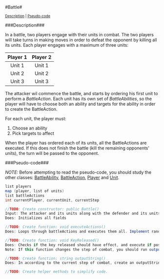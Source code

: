 #Battle#

<sup>[Description](#description) | [Pseudo-code](#pseudo-code)</sup>

###Description###

In a battle, two players engage with their units in combat. The two players will take turns in making moves in order to defeat the opponent by killing all its units. Each player engages with a maximum of three units:

| Player 1  | Player 2  |
|:---------:|:---------:|
| Unit 1    | Unit 1    |
| Unit 2    | Unit 2    |
| Unit 3    | Unit 3    |

The attacker wil commence the battle, and starts by ordering his first unit to perform a *BattleAction*. Each unit has its own set of *BattleAbilities*, so the player will have to choose both an ability and targets for the ability in order to create the BattleAction.

For each unit, the player must:

1. Choose an ability
2. Pick targets to affect

When the player has ordered each of its units, all the BattleActions are executed. If this does not finish the battle (kill the remaining opponents' units), the turn will be passed to the opponent.

###Pseudo-code###

_NOTE:_ Before attempting to read the pseudo-code, you should study the other classes: [BattleAbility](ability/), [BattleAction](action/), [Player](/player) and [Unit](/unit).

  ```java
  list players
  map (player, list of units)
  list battleActions
  int currentPlayer, currentUnit, currentStep
  
  //TODO: Create constructor: public Battle()
  Input: The attacker and its units along with the defender and its units
  Does: Initializes all fields
  
  //TODO: Create function: void executeActions()
  Does: Loops through battleActions and executes them all. Implement randomability of magnitude based on units attributes and playerbonuses
  
  //TODO: Create function: void KeyReleased()
  Does: Checks if the key released should have effect, and execute if possible according to currentPlayer, currentUnit and currentStep
  Note: If this function changes the step of combat, you should run outputString() defined belwo
  
  //TODO: Create function: string outputString()
  Does: In according to the current step of combat, create an outputString relevant for the situation of the player.
  
  //TODO: Create helper methods to simplify code.
  ```
